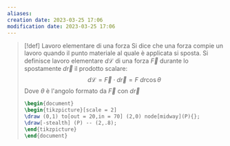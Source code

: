 ```yaml
---
aliases: 
creation date: 2023-03-25 17:06
modification date: 2023-03-25 17:06
---
```


>[!def] Lavoro elementare di una forza
>Si dice che una forza compie un lavoro quando il punto materiale al quale è applicata si sposta. Si definisce lavoro elementare $d\mathcal{L}$ di una forza $\vec{F}$ durante lo spostamente $d\vec{r}$ il prodotto scalare:
> $$
> d\mathcal{L} = \vec{F} \cdot d\vec{r} = F\ dr\cos \theta
>$$
>Dove $\theta$ è l'angolo formato da $\vec{F}$ con $d\vec{r}$
>
> ```tikz
>\begin{document}
>\begin{tikzpicture}[scale = 2]
>\draw (0,1) to[out = 20,in = 70] (2,0) node[midway](P){};
>\draw[-stealth] (P) -- (2,.8);
>\end{tikzpicture}
>\end{document}
>```




